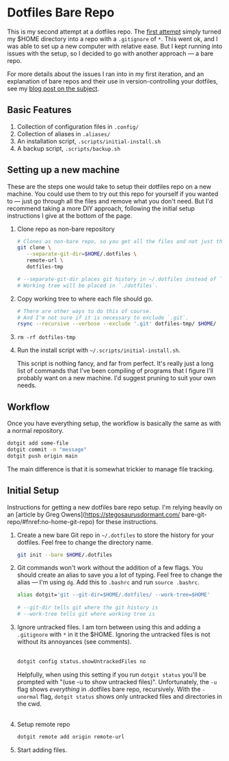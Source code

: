 # Dotfiles Bare Repo

This is my second attempt at a dotfiles repo. The [first attempt](https://github.com/kvnloughead/dotfiles-homerepo) simply turned my $HOME directory into a repo with a `.gitignore` of `*`. This went ok, and I was able to set up a new computer with relative ease. But I kept running into issues with the setup, so I decided to go with another approach — a bare repo. 

For more details about the issues I ran into in my first iteration, and an explanation of bare repos and their use in version-controlling your dotfiles, see my [blog post on the subject](https://todo-name-blog.vercel.app/posts/dotfiles-bare-repo).

## Basic Features

1. Collection of configuration files in `.config/`
2. Collection of aliases in `.aliases/`
3. An installation script, `.scripts/initial-install.sh`
4. A backup script, `.scripts/backup.sh`

## Setting up a new machine

These are the steps one would take to setup their dotfiles repo on a new machine. You could use them to try out this repo for yourself if you wanted to — just go through all the files and remove what you don't need. But I'd recommend taking a more DIY approach, following the initial setup instructions I give at the bottom of the page.

1. Clone repo as non-bare repository

   ```sh
   # Clones as non-bare repo, so you get all the files and not just the history
   git clone \
      --separate-git-dir=$HOME/.dotfiles \
      remote-url \
      dotfiles-tmp
   
   # --separate-git-dir places git history in ~/.dotfiles instead of `./.git`
   # Working tree will be placed in `./dotfiles`.
   ```

2. Copy working tree to where each file should go. 

   ```sh
   # There are other ways to do this of course. 
   # And I'm not sure if it is necessary to exclude `.git`.
   rsync --recursive --verbose --exclude '.git' dotfiles-tmp/ $HOME/
   ```

3. `rm -rf dotfiles-tmp`

4. Run the install script with `~/.scripts/initial-install.sh`. 

   This script is nothing fancy, and far from perfect. It's really just a long list of commands that I've been compiling of programs that I figure I'll probably want on a new machine. I'd suggest pruning to suit your own needs.

## Workflow

Once you have everything setup, the workflow is basically the same as with a normal repository.

```sh
dotgit add some-file
dotgit commit -m "message"
dotgit push origin main
```

The main difference is that it is somewhat trickier to manage file tracking.

## Initial Setup

  Instructions for getting a new dotfiles bare repo setup. I'm relying    heavily on an [article by Greg Owens](https://stegosaurusdormant.com/    bare-git-repo/#fnref:no-home-git-repo) for these instructions.

1. Create a new bare Git repo in `~/.dotfiles` to store the history for your dotfiles. Feel free to change the directory name.

    ```sh
    git init --bare $HOME/.dotfiles
    ```

2. Git commands won't work without the addition of a few flags. You should create an alias to save you a lot of typing. Feel free to change the alias — I'm using `dg`. Add this to `.bashrc` and run `source .bashrc`. 

   ```sh
   alias dotgit='git --git-dir=$HOME/.dotfiles/ --work-tree=$HOME'
    
   # --git-dir tells git where the git history is
   # --work-tree tells git where working tree is
   ```

3. Ignore untracked files. I am torn between using this and adding a `.gitignore` with `*` in it the $HOME. Ignoring the untracked files is not without its annoyances (see comments).<br></br>

   ```sh
   dotgit config status.showUntrackedFiles no
   ```

   Helpfully, when using this setting if you run `dotgit status` you'll be prompted with "(use -u to show untracked files)". Unfortunately, the `-u` flag shows *everything* in .dotfiles bare repo, recursively. With the `-unormal` flag, `dotgit status` shows only untracked files and directories in the cwd. <br></br>

4. Setup remote repo

   ```sh
   dotgit remote add origin remote-url
   ```

5. Start adding files.

